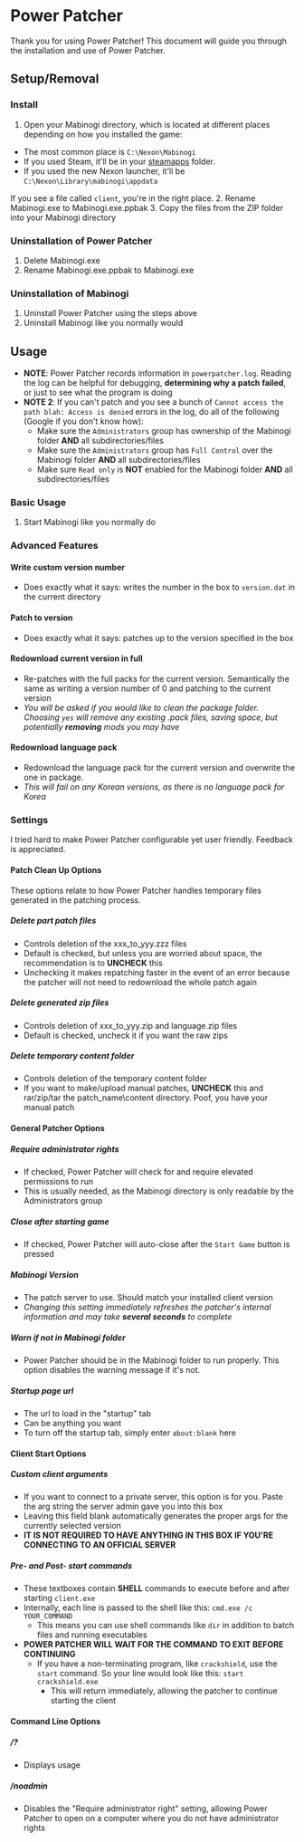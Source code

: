 Power Patcher
============

Thank you for using Power Patcher! This document will guide you through the installation and use of Power Patcher.

## Setup/Removal

### Install
1. Open your Mabinogi directory, which is located at different places depending on how you installed the game:
  - The most common place is `C:\Nexon\Mabinogi`
  - If you used Steam, it'll be in your [steamapps](https://support.steampowered.com/kb_article.php?ref=7418-YUBN-8129) folder.
  - If you used the new Nexon launcher, it'll be `C:\Nexon\Library\mabinogi\appdata` 

If you see a file called `client`, you're in the right place.
2. Rename Mabinogi.exe to Mabinogi.exe.ppbak
3. Copy the files from the ZIP folder into your Mabinogi directory

### Uninstallation of Power Patcher
1. Delete Mabinogi.exe
2. Rename Mabinogi.exe.ppbak to Mabinogi.exe

### Uninstallation of Mabinogi
1. Uninstall Power Patcher using the steps above
2. Uninstall Mabinogi like you normally would


## Usage
- **NOTE**: Power Patcher records information in `powerpatcher.log`. Reading the log can be helpful for debugging, **determining why a patch failed**, or just to see what the program is doing
- **NOTE 2**: If you can't patch and you see a bunch of `Cannot access the path blah: Access is denied` errors in the log, do all of the following (Google if you don't know how): 
    - Make sure the `Administrators` group has ownership of the Mabinogi folder **AND** all subdirectories/files
    - Make sure the `Administrators` group has `Full Control` over the Mabinogi folder **AND** all subdirectories/files
    - Make sure `Read only` is **NOT** enabled for the Mabinogi folder **AND** all subdirectories/files

### Basic Usage
1. Start Mabinogi like you normally do

### Advanced Features
#### Write custom version number
- Does exactly what it says: writes the number in the box to `version.dat` in the current directory

#### Patch to version
- Does exactly what it says: patches up to the version specified in the box

#### Redownload current version in full
- Re-patches with the full packs for the current version. Semantically the same as writing a version number of 0 and patching to the current version
- _You will be asked if you would like to clean the package folder. Choosing `yes` will remove any existing .pack files, saving space, but potentially **removing** mods you may have_

#### Redownload language pack
- Redownload the language pack for the current version and overwrite the one in package.
- _This will fail on any Korean versions, as there is no language pack for Korea_

### Settings
I tried hard to make Power Patcher configurable yet user friendly. Feedback is appreciated.

#### Patch Clean Up Options
These options relate to how Power Patcher handles temporary files generated in the patching process.

##### Delete part patch files
- Controls deletion of the xxx_to_yyy.zzz files
- Default is checked, but unless you are worried about space, the recommendation is to **UNCHECK** this
- Unchecking it makes repatching faster in the event of an error because the patcher will not need to redownload the whole patch again

##### Delete generated zip files
- Controls deletion of xxx_to_yyy.zip and language.zip files
- Default is checked, uncheck it if you want the raw zips

##### Delete temporary content folder
- Controls deletion of the temporary content folder
- If you want to make/upload manual patches, **UNCHECK** this and rar/zip/tar the patch_name\content directory. Poof, you have your manual patch

#### General Patcher Options
##### Require administrator rights
- If checked, Power Patcher will check for and require elevated permissions to run
- This is usually needed, as the Mabinogi directory is only readable by the Administrators group

##### Close after starting game
- If checked, Power Patcher will auto-close after the `Start Game` button is pressed

##### Mabinogi Version
- The patch server to use. Should match your installed client version
- _Changing this setting immediately refreshes the patcher's internal information and may take **several seconds** to complete_

##### Warn if not in Mabinogi folder
- Power Patcher should be in the Mabinogi folder to run properly. This option disables the warning message if it's not.

##### Startup page url
- The url to load in the "startup" tab
- Can be anything you want
- To turn off the startup tab, simply enter `about:blank` here

#### Client Start Options
##### Custom client arguments
- If you want to connect to a private server, this option is for you. Paste the arg string the server admin gave you into this box
- Leaving this field blank automatically generates the proper args for the currently selected version
- **IT IS NOT REQUIRED TO HAVE ANYTHING IN THIS BOX IF YOU'RE CONNECTING TO AN OFFICIAL SERVER**

##### Pre- and Post- start commands 
- These textboxes contain **SHELL** commands to execute before and after starting `client.exe`
- Internally, each line is passed to the shell like this:
   `cmd.exe /c YOUR_COMMAND`
   - This means you can use shell commands like `dir` in addition to batch files and running executables
- **POWER PATCHER WILL WAIT FOR THE COMMAND TO EXIT BEFORE CONTINUING**
   - If you have a non-terminating program, like `crackshield`, use the `start` command. So your line would look like this:
    `start crackshield.exe`
      - This will return immediately, allowing the patcher to continue starting the client

#### Command Line Options
##### /?
- Displays usage

##### /noadmin
- Disables the "Require administrator right" setting, allowing Power Patcher to open on a computer where you do not have administrator rights
